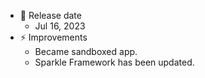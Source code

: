 -   📅 Release date
    -   Jul 16, 2023
-   ⚡️ Improvements
    -   Became sandboxed app.
    -   Sparkle Framework has been updated.
